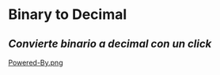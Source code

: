 # Binary to Decimal
## _Convierte binario a decimal con un click_
[Powered-By.png](https://postimg.cc/FYPm8Fmg)
